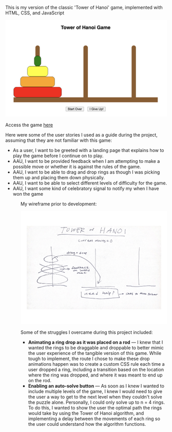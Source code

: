 This is my version of the classic 'Tower of Hanoi' game, implemented with HTML, CSS, and JavaScript

![image](img/game-shot.png)

Access the game <a href="esaltzm.github.io/tower-of-hanoi">here</a>

Here were some of the user stories I used as a guide during the project, assuming that they are not familiar with this game:

<ul>
    <li>As a user, I want to be greeted with a landing page that explains how to play the game before I continue on to play.</li>
    <li>AAU, I want to be provided feedback when I am attempting to make a possible move or whether it is against the rules of the game.</li>
    <li>AAU, I want to be able to drag and drop rings as though I was picking them up and placing them down physically.</li>
    <li>AAU, I want to be able to select different levels of difficulty for the game.</li>
    <li>AAU, I want some kind of celebratory signal to notify my when I have won the game</li>
<ul>

My wireframe prior to development:

![image](img/wireframe.png)

Some of the struggles I overcame during this project included:

<ul>
    <li><span style="font-weight:bold;">Animating a ring drop as it was placed on a rod</span> — I knew that I wanted the rings to be draggable and droppable to better mimic the user experience of the tangible version of this game. While tough to implement, the route I chose to make these drop animations happen was to create a custom CSS rule each time a user dropped a ring, including a transition based on the location where the ring was dropped, and where it was meant to end up on the rod.</li>
    <li><span style="font-weight:bold;">Enabling an auto-solve button</span> — As soon as I knew I wanted to include multiple levels of the game, I knew I would need to give the user a way to get to the next level when they couldn't solve the puzzle alone. Personally, I could only solve up to n = 4 rings. To do this, I wanted to show the user the optimal path the rings would take by using the Tower of Hanoi algorithm, and implementing a delay between the movements of each ring so the user could understand how the algorithm functions. </li>
</ul>